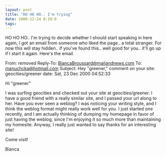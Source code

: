 ```yaml
---
layout: post
title: "HO HO HO.. I'm trying"
date: 2000-12-24 8:19:0
tags: 
---
```


HO HO HO.. I'm trying to decide whether I should start speaking in here again, I got an email from someone who liked the page.. a total stranger. For now this will stay hidden.. if you've found this.. well good for you.. it'll go up if I start it again.
Here's the email.

From: removed
Reply-To: BiancaBroussard@mailandnews.com
To: manuchcka@hotmail.com
Subject: Hey "greener," comment on your site: geocities/greener
date: Sat, 23 Dec 2000 04:52:33

Hi "greener"

I was surfing geocities and checked out your site at
geocities/greener. I have a good friend with a really similar
site, and I passed your url along to her. Have you ever seen a
weblog? I was noticing your writing style, and I think the weblog
format might really work well for you. I just started one
recently, and I am actually thinking of dumping my homepage in
favor of just having the weblog, since I'm enjoying it so much
more than maintaining my homesite. Anyway, I really just wanted
to say thanks for an interesting site!

Come visit!


Bianca

